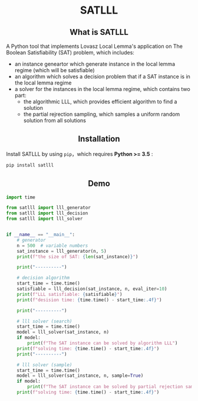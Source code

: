 <h1 align="center">SATLLL</h1>

<h2 align="center">What is SATLLL</h2>

A Python tool that implements Lovasz Local Lemma's application on The Boolean Satisfiability (SAT) problem, which includes:
- an instance geneartor which generate instance in the local lemma regime (which will be satisfiable)
- an algorithm which solves a decision problem that if a SAT instance is in the local lemma regime
- a solver for the instances in the local lemma regime, which contains two part:
  - the algorithmic LLL, which provides efficient algorithm to find a solution
  - the partial rejrection sampling, which samples a uniform random solution from all solutions

<h2 align="center">Installation</h2>

Install SATLLL by using `pip`，which requires **Python >= 3.5** :
```bash
pip install satlll 
```

<h2 align="center">Demo</h2>

```Python
import time

from satlll import lll_generator
from satlll import lll_decision
from satlll import lll_solver


if __name__ == "__main__":
    # generator
    n = 500  # variable numbers
    sat_instance = lll_generator(n, 5)
    print(f"the size of SAT: {len(sat_instance)}")

    print("----------")

    # decision algorithm
    start_time = time.time()
    satisfiable = lll_decision(sat_instance, n, eval_iter=10)
    print(f"LLL satisfiable: {satisfiable}")
    print(f"desision time: {time.time() - start_time:.4f}")

    print("----------")

    # lll solver (search)
    start_time = time.time()
    model = lll_solver(sat_instance, n)
    if model:
        print(f"The SAT instance can be solved by algorithm LLL")
    print(f"solving time: {time.time() - start_time:.4f}")
    print("----------")

    # lll solver (sample)
    start_time = time.time()
    model = lll_solver(sat_instance, n, sample=True)
    if model:
        print(f"The SAT instance can be solved by partial rejection sampling")
    print(f"solving time: {time.time() - start_time:.4f}")
```